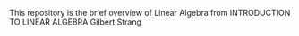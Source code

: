 This repository is the brief overview of Linear Algebra from INTRODUCTION TO LINEAR ALGEBRA Gilbert Strang
